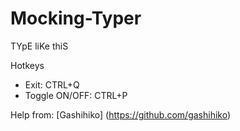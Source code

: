 # Mocking-Typer
TYpE liKe thiS

Hotkeys
- Exit: CTRL+Q
- Toggle ON/OFF: CTRL+P

Help from: [Gashihiko] (https://github.com/gashihiko)
